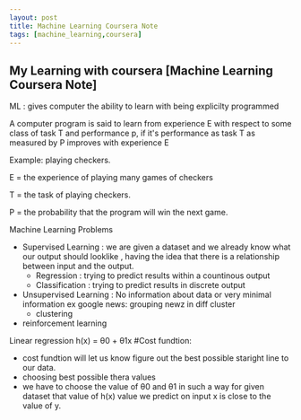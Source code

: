 ```yaml
---
layout: post
title: Machine Learning Coursera Note
tags: [machine_learning,coursera]
---
```


## My Learning with coursera [Machine Learning Coursera Note]

ML : gives computer the ability to learn with being explicilty programmed 

A computer program is said to learn from experience E with respect to some class of task T and performance p, if it's performance as task T as measured by P improves with experience E

Example: playing checkers.

E = the experience of playing many games of checkers

T = the task of playing checkers.

P = the probability that the program will win the next game.

Machine Learning Problems
  - Supervised Learning : we are given a dataset and we already know what our output should looklike , having the idea that there is a relationship between input and the output.
    - Regression :  trying to predict results within a countinous output
    - Classification : trying to predict results in discrete output
  - Unsupervised Learning : No information about data or very minimal information ex google news: grouping newz in diff cluster 
    - clustering
  - reinforcement learning

Linear regression h(x) = θ0 + θ1x 
#Cost fundtion:
  - cost fundtion will let us know figure out the best possible staright line to our data.
  - choosing best possible thera values 
  - we have to choose the value of θ0 and θ1 in such a way for given dataset that value of h(x) value we predict on input x is close to the value of y.

